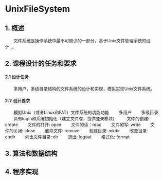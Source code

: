# UnixFileSystem

## 1. 概述
　　文件系统是操作系统中最不可缺少的一部分，基于Unix文件管理系统的设计....

## 2. 课程设计的任务和要求

#### 2.1 设计任务
　　多用户，多级目录结构的文件系统的设计和实现，模拟实现Unix文件系统。
#### 2.2 设计要求
　　模拟Unix（或者Linux和FAT）文件系统的功能功能
　　多用户
　　多级目录
　　具有login和系统初始化（建立文件卷，提供登录模块）
　　文件的创建: create
　　文件的打开: open
　　文件的读：read
　　文件的写:  write
　　文件的关闭: close
　　删除文件: remove
　　创建目录: mkdir
　　改变目录: chdir
　　列出文件目录: dir
　　退出: logout
　　格式化: format
　　

## 3. 算法和数据结构
## 4. 程序实现
　　